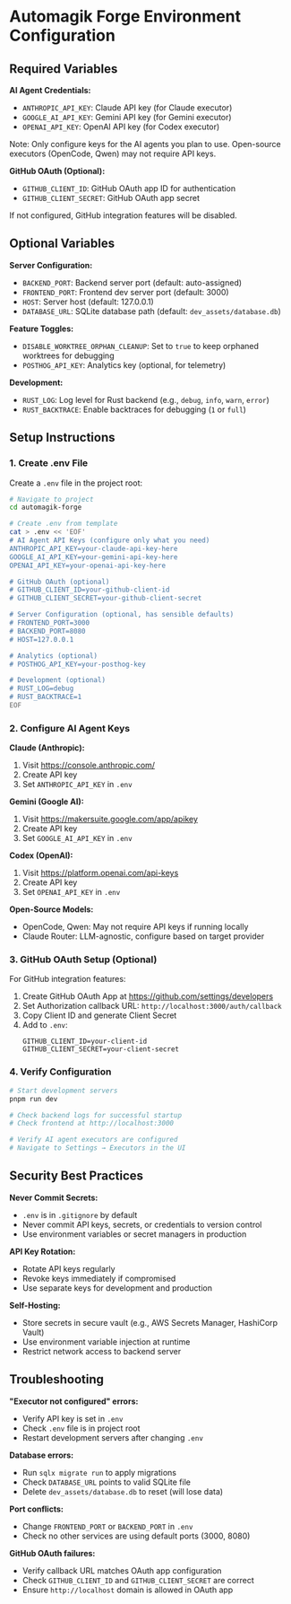# Automagik Forge Environment Configuration

## Required Variables

**AI Agent Credentials:**
- `ANTHROPIC_API_KEY`: Claude API key (for Claude executor)
- `GOOGLE_AI_API_KEY`: Gemini API key (for Gemini executor)
- `OPENAI_API_KEY`: OpenAI API key (for Codex executor)

Note: Only configure keys for the AI agents you plan to use. Open-source executors (OpenCode, Qwen) may not require API keys.

**GitHub OAuth (Optional):**
- `GITHUB_CLIENT_ID`: GitHub OAuth app ID for authentication
- `GITHUB_CLIENT_SECRET`: GitHub OAuth app secret

If not configured, GitHub integration features will be disabled.

## Optional Variables

**Server Configuration:**
- `BACKEND_PORT`: Backend server port (default: auto-assigned)
- `FRONTEND_PORT`: Frontend dev server port (default: 3000)
- `HOST`: Server host (default: 127.0.0.1)
- `DATABASE_URL`: SQLite database path (default: `dev_assets/database.db`)

**Feature Toggles:**
- `DISABLE_WORKTREE_ORPHAN_CLEANUP`: Set to `true` to keep orphaned worktrees for debugging
- `POSTHOG_API_KEY`: Analytics key (optional, for telemetry)

**Development:**
- `RUST_LOG`: Log level for Rust backend (e.g., `debug`, `info`, `warn`, `error`)
- `RUST_BACKTRACE`: Enable backtraces for debugging (`1` or `full`)

## Setup Instructions

### 1. Create .env File

Create a `.env` file in the project root:

```bash
# Navigate to project
cd automagik-forge

# Create .env from template
cat > .env << 'EOF'
# AI Agent API Keys (configure only what you need)
ANTHROPIC_API_KEY=your-claude-api-key-here
GOOGLE_AI_API_KEY=your-gemini-api-key-here
OPENAI_API_KEY=your-openai-api-key-here

# GitHub OAuth (optional)
# GITHUB_CLIENT_ID=your-github-client-id
# GITHUB_CLIENT_SECRET=your-github-client-secret

# Server Configuration (optional, has sensible defaults)
# FRONTEND_PORT=3000
# BACKEND_PORT=8080
# HOST=127.0.0.1

# Analytics (optional)
# POSTHOG_API_KEY=your-posthog-key

# Development (optional)
# RUST_LOG=debug
# RUST_BACKTRACE=1
EOF
```

### 2. Configure AI Agent Keys

**Claude (Anthropic):**
1. Visit https://console.anthropic.com/
2. Create API key
3. Set `ANTHROPIC_API_KEY` in `.env`

**Gemini (Google AI):**
1. Visit https://makersuite.google.com/app/apikey
2. Create API key
3. Set `GOOGLE_AI_API_KEY` in `.env`

**Codex (OpenAI):**
1. Visit https://platform.openai.com/api-keys
2. Create API key
3. Set `OPENAI_API_KEY` in `.env`

**Open-Source Models:**
- OpenCode, Qwen: May not require API keys if running locally
- Claude Router: LLM-agnostic, configure based on target provider

### 3. GitHub OAuth Setup (Optional)

For GitHub integration features:

1. Create GitHub OAuth App at https://github.com/settings/developers
2. Set Authorization callback URL: `http://localhost:3000/auth/callback`
3. Copy Client ID and generate Client Secret
4. Add to `.env`:
   ```
   GITHUB_CLIENT_ID=your-client-id
   GITHUB_CLIENT_SECRET=your-client-secret
   ```

### 4. Verify Configuration

```bash
# Start development servers
pnpm run dev

# Check backend logs for successful startup
# Check frontend at http://localhost:3000

# Verify AI agent executors are configured
# Navigate to Settings → Executors in the UI
```

## Security Best Practices

**Never Commit Secrets:**
- `.env` is in `.gitignore` by default
- Never commit API keys, secrets, or credentials to version control
- Use environment variables or secret managers in production

**API Key Rotation:**
- Rotate API keys regularly
- Revoke keys immediately if compromised
- Use separate keys for development and production

**Self-Hosting:**
- Store secrets in secure vault (e.g., AWS Secrets Manager, HashiCorp Vault)
- Use environment variable injection at runtime
- Restrict network access to backend server

## Troubleshooting

**"Executor not configured" errors:**
- Verify API key is set in `.env`
- Check `.env` file is in project root
- Restart development servers after changing `.env`

**Database errors:**
- Run `sqlx migrate run` to apply migrations
- Check `DATABASE_URL` points to valid SQLite file
- Delete `dev_assets/database.db` to reset (will lose data)

**Port conflicts:**
- Change `FRONTEND_PORT` or `BACKEND_PORT` in `.env`
- Check no other services are using default ports (3000, 8080)

**GitHub OAuth failures:**
- Verify callback URL matches OAuth app configuration
- Check `GITHUB_CLIENT_ID` and `GITHUB_CLIENT_SECRET` are correct
- Ensure `http://localhost` domain is allowed in OAuth app
